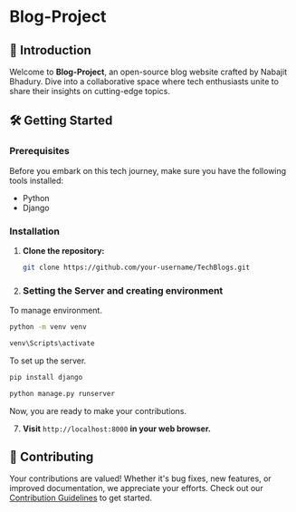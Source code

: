 


# Blog-Project

## 🚀 Introduction

Welcome to **Blog-Project**, an open-source blog website crafted by Nabajit Bhadury. Dive into a collaborative space where tech enthusiasts unite to share their insights on cutting-edge topics.

## 🛠️ Getting Started

### Prerequisites

Before you embark on this tech journey, make sure you have the following tools installed:

- Python 
- Django 


### Installation

1. **Clone the repository:**

   ```bash
   git clone https://github.com/your-username/TechBlogs.git
   ```

2. ### Setting the Server and creating environment

To manage environment.

```bash
python -m venv venv
```
```bash
venv\Scripts\activate
```
To set up the server.

```bash
pip install django
```
```bash
python manage.py runserver
```

Now, you are ready to make your contributions.

7. **Visit** `http://localhost:8000` **in your web browser.**

## 🤝 Contributing

Your contributions are valued! Whether it's bug fixes, new features, or improved documentation, we appreciate your efforts. Check out our [Contribution Guidelines](contributing.md) to get started.





